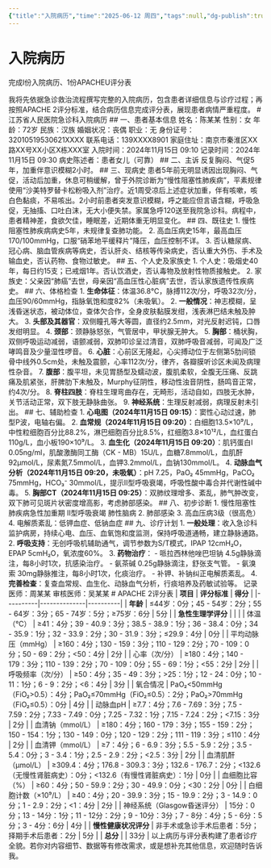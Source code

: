 ```yaml
---
{"title":"入院病历","time":"2025-06-12 周四","tags":null,"dg-publish":true,"permalink":"/200 学习/214 急诊与灾难医学/入院病历/","dgPassFrontmatter":true,"created":"2025-06-12T17:41:59.624+08:00","updated":"2025-06-12T17:42:57.769+08:00"}
---
```


# 入院病历
完成I份入院病历、1份APACHEU评分表

我将先依据急诊救治流程撰写完整的入院病历，包含患者详细信息与诊疗过程；再按照APACHE 2评分标准，结合病历信息完成评分表，展现患者病情严重程度。 # 江苏省人民医院急诊科入院病历 ## 一、患者基本信息 姓名：陈某某 性别：女 年龄：72岁 民族：汉族 婚姻状况：丧偶 职业：无 身份证号：32010519530621XXXX 联系电话：139XXXX8901 家庭住址：南京市秦淮区XX路XX号XX小区X栋XXX室 入院时间：2024年11月15日 09:10 记录时间：2024年11月15日 09:30 病史陈述者：患者女儿（可靠） ## 二、主诉 反复胸闷、气促5年，加重伴意识模糊2小时。 ## 三、现病史 患者5年前无明显诱因出现胸闷、气促，活动后加重，休息可稍缓解，曾于外院诊断为“慢性阻塞性肺疾病”，平素规律使用“沙美特罗替卡松粉吸入剂”治疗。近1周受凉后上述症状加重，伴有咳嗽，咳白色黏痰，不易咳出。2小时前患者突发意识模糊，呼之能应但言语含糊，呼吸急促，无抽搐、口吐白沫，无大小便失禁。家属急呼120送至我院急诊科。病程中，患者精神差，食欲欠佳，睡眠差，近期体重无明显变化。 ## 四、既往史 1. 慢性阻塞性肺疾病病史5年，未规律复查肺功能。 2. 高血压病史15年，最高血压170/100mmHg，口服“硝苯地平缓释片”降压，血压控制不详。 3. 否认糖尿病、冠心病、脑血管疾病等病史，否认肝炎、结核等传染病史，否认重大外伤、手术及输血史，否认药物、食物过敏史。 ## 五、个人史及家族史 1. 个人史：吸烟史40年，每日约15支；已戒烟1年。否认饮酒史，否认毒物及放射性物质接触史。 2. 家族史：父亲因“肺癌”去世，母亲因“高血压性心脏病”去世，否认家族遗传性疾病史。 ## 六、体格检查 1. **生命体征**：体温36.8℃，脉搏112次/分，呼吸32次/分，血压90/60mmHg，指脉氧饱和度82%（未吸氧）。 2. **一般情况**：神志模糊，呈浅昏迷状态，被动体位，查体欠合作，全身皮肤黏膜发绀，浅表淋巴结未触及肿大。 3. **头部及其器官**：双侧瞳孔等大等圆，直径约2.5mm，对光反射迟钝，口唇发绀明显。 4. **颈部**：颈静脉怒张，气管居中，甲状腺无肿大。 5. **胸部**：桶状胸，双侧呼吸运动减弱，语颤减弱，双肺叩诊呈过清音，双肺呼吸音减弱，可闻及广泛哮鸣音及少量湿性啰音。 6. **心脏**：心前区无隆起，心尖搏动位于左侧第5肋间锁骨中线外0.5cm处，未触及震颤，心率112次/分，律齐，各瓣膜听诊区未闻及病理性杂音。 7. **腹部**：腹平坦，未见胃肠型及蠕动波，腹肌柔软，全腹无压痛、反跳痛及肌紧张，肝脾肋下未触及，Murphy征阴性，移动性浊音阴性，肠鸣音正常，约4次/分。 8. **脊柱四肢**：脊柱生理弯曲存在，无畸形，活动自如，四肢无水肿，关节活动正常，双下肢无静脉曲张。 9. **神经系统**：生理反射减弱，病理反射未引出。 ## 七、辅助检查 1. **心电图（2024年11月15日 09:15）**：窦性心动过速，肺型P波，电轴右偏。 2. **血常规（2024年11月15日 09:20）**：白细胞13.5×10⁹/L，中性粒细胞百分比88.2%，淋巴细胞百分比8.5%，红细胞3.8×10¹²/L，血红蛋白110g/L，血小板190×10⁹/L。 3. **血生化（2024年11月15日 09:20）**：肌钙蛋白I 0.05ng/ml，肌酸激酶同工酶（CK - MB）15U/L，血糖7.8mmol/L，血肌酐92μmol/L，尿素氮7.5mmol/L，血钾3.2mmol/L，血钠130mmol/L。 4. **动脉血气分析（2024年11月15日 09:20，未吸氧）**：pH 7.25，PaO₂ 45mmHg，PaCO₂ 75mmHg，HCO₃⁻ 30mmol/L，提示Ⅱ型呼吸衰竭，呼吸性酸中毒合并代谢性碱中毒。 5. **胸部CT（2024年11月15日 09:25）**：双肺纹理增多、紊乱，肺气肿改变，双下肺可见斑片状密度增高影，考虑肺部感染。 ## 八、初步诊断 1. 慢性阻塞性肺疾病急性加重期 Ⅱ型呼吸衰竭 肺性脑病 2. 肺部感染 3. 高血压病3级（很高危） 4. 电解质紊乱：低钾血症、低钠血症 ## 九、诊疗计划 1. **一般处理**：收入急诊科监护病房，持续心电、血压、血氧饱和度监测，保持呼吸道通畅，建立静脉通路。 2. **呼吸支持**：无创呼吸机辅助通气，调节参数为S/T模式，IPAP 12cmH₂O，EPAP 5cmH₂O，氧浓度60%。 3. **药物治疗**： - 哌拉西林他唑巴坦钠 4.5g静脉滴注，每8小时1次，抗感染治疗。 - 氨茶碱 0.25g静脉滴注，舒张支气管。 - 氨溴索 30mg静脉推注，每8小时1次，化痰治疗。 - 补钾、补钠纠正电解质紊乱。 4. **完善检查**：复查血常规、血生化、动脉血气分析，行痰培养及药敏试验等。 记录医师：周某某 审核医师：吴某某 # APACHE 2评分表 | **项目** | **评分标准** | **得分** | |----------|--------------|----------| | **年龄** | ≤44岁：0分；45 - 54岁：2分；55 - 64岁：3分；65 - 74岁：5分；≥75岁：6分 | 5分 | | **急性生理学评分** | | | | 体温（℃） | ≥41：4分；39 - 40.9：3分；38.5 - 38.9：1分；36 - 38.4：0分；34 - 35.9：1分；32 - 33.9：2分；30 - 31.9：3分；≤29.9：4分 | 0分 | | 平均动脉压（mmHg） | ≥160：4分；130 - 159：3分；110 - 129：2分；70 - 109：0分；50 - 69：2分；<50：4分 | 2分 | | 心率（次/分） | ≥180：4分；140 - 179：3分；110 - 139：2分；70 - 109：0分；55 - 69：1分；<55：2分 | 2分 | | 呼吸频率（次/分） | ≥50：4分；35 - 49：3分；>25：1分；12 - 24：0分；10 - 11：1分；6 - 9：2分；<6：4分 | 3分 | | 氧合情况 | PaO₂<50mmHg（FiO₂>0.5）：4分；PaO₂≤70mmHg（FiO₂≤0.5）：2分；PaO₂>70mmHg（FiO₂≤0.5）：0分 | 4分 | | 动脉血pH | ≥7.7：4分；7.6 - 7.69：3分；7.5 - 7.59：2分；7.33 - 7.49：0分；7.25 - 7.32：1分；7.15 - 7.24：2分；<7.15：3分 | 2分 | | 血清钠（mmol/L） | ≥180：4分；160 - 179：3分；155 - 159：2分；150 - 154：1分；130 - 149：0分；120 - 129：2分；111 - 119：3分；≤110：4分 | 2分 | | 血清钾（mmol/L） | ≥7：4分；6 - 6.9：3分；5.5 - 5.9：2分；3.5 - 5.4：0分；3 - 3.4：1分；2.5 - 2.9：2分；<2.5：3分 | 2分 | | 血清肌酐（μmol/L） | ≥309.4：4分；176.8 - 309.3：3分；132.6 - 176.7：2分；<132.6（无慢性肾脏病史）：0分；<132.6（有慢性肾脏病史）：1分 | 0分 | | 血细胞比容（%） | ≥60：4分；50 - 59.9：2分；30 - 49.9：0分；<30：2分 | 0分 | | 白细胞计数（×10⁹/L） | ≥40：4分；20 - 39.9：3分；15 - 19.9：2分；3 - 14.9：0分；1 - 2.9：2分；<1：4分 | 2分 | | 神经系统（Glasgow昏迷评分） | 15分：0分；13 - 14分：1分；11 - 12分：2分；9 - 10分：3分；7 - 8分：4分；5 - 6分：5分；3 - 4分：6分 | 4分 | | **慢性健康状况评分** | 非手术或急诊手术后患者：5分；择期手术后患者：2分 | 5分 | | **总分** | | 33分 | 以上病历与评分表构建了患者诊疗全貌。若你对内容细节、数据等有修改需求，或是想补充其他信息，欢迎随时告诉我。